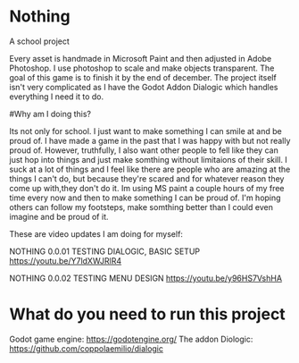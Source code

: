 # Nothing
A school project

Every asset is handmade in Microsoft Paint and then adjusted in Adobe Photoshop. 
I use photoshop to scale and make objects transparent. The goal of this game is to finish it by the end of
december. The project itself isn't very complicated as I have the Godot Addon Dialogic which handles everything
I need it to do. 

#Why am I doing this?

Its not only for school. I just want to make something I can smile at and be proud of. 
I have made a game in the past that I was happy with but not really proud of. However, truthfully, I also want other people to
fell like they can just hop into things and just make somthing without limitaions of their skill. I suck at a lot of things
and I feel like there are people who are amazing at the things I can't do, 
but because they're scared and for whatever reason they come up with,they don't do it.
Im using MS paint a couple hours of my free time every now and then to make something I can be proud of. I'm
hoping others can follow my footsteps, make somthing better than I could even imagine and be proud of it. 

These are video updates I am doing for myself:

NOTHING 0.0.01 TESTING DIALOGIC, BASIC SETUP
https://youtu.be/Y7ldXWJRlR4

NOTHING 0.0.02 TESTING MENU DESIGN
https://youtu.be/y96HS7VshHA

# What do you need to run this project
Godot game engine:
https://godotengine.org/
The addon Diologic:
https://github.com/coppolaemilio/dialogic
